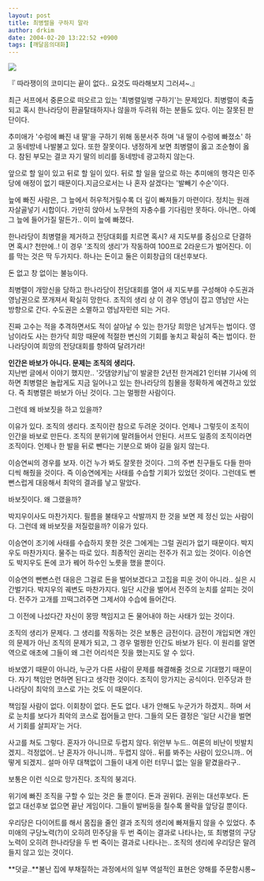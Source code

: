 ```yaml
---
layout: post
title: 최병렬을 구하지 말라
author: drkim
date: 2004-02-20 13:22:52 +0900
tags: [깨달음의대화]
---
```


  ![](http://drkimz.com/technote/board/KDR/upimg/1077181558.jpg)


  『 따라쟁이의 코미디는 끝이 없다.. 요것도 따라해보지 그러셔~.』


최근 서프에서 중론으로 떠오르고 있는 '최병렬일병 구하기'는 문제있다. 최병렬이 축출되고 혹시 한나라당이 환골탈태하지나 않을까 두려워 하는 분들도 있다. 이는 잘못된 판단이다. 

추미애가 '수렁에 빠진 내 딸'을 구하기 위해 동분서주 하며 '내 딸이 수렁에 빠졌소' 하고 동네방네 나발불고 있다. 또한 잘못이다. 냉정하게 보면 최병렬이 옳고 조순형이 옳다. 참된 부모는 결코 자기 딸의 비리를 동네방네 광고하지 않는다.

앞으로 할 일이 있고 뒤로 할 일이 있다. 뒤로 할 일을 앞으로 하는 추미애의 행각은 민주당에 애정이 없기 때문이다.지금으로서는 나 혼자 살겠다는 '발빼기 수순'이다. 

늪에 빠진 사람은, 그 늪에서 허우적거릴수록 더 깊이 빠져들기 마련이다. 정치는 원래 자살골넣기 시합이다. 가만히 앉아서 노무현의 자충수를 기다림만 못하다. 아니면.. 아예 그 늪에 들어가질 말든가.. 이미 늪에 빠졌다. 

한나라당이 최병렬을 제거하고 전당대회를 치르면 혹시? 새 지도부를 중심으로 단결하면 혹시? 천만에..! 이 경우 '조직의 생리'가 작동하여 100프로 2라운드가 벌어진다. 이를 막는 것은 딱 두가지다. 하나는 돈이고 둘은 이회창급의 대선후보다. 

돈 없고 창 없이는 불능이다. 

최병렬이 개망신을 당하고 한나라당이 전당대회를 열어 새 지도부를 구성해야 수도권과 영남권으로 쪼개져서 확실히 망한다. 조직의 생리 상 이 경우 영남이 잡고 영남만 사는 방향으로 간다. 수도권은 소멸하고 영남자민련 되는 거다.

진짜 고수는 적을 추격하면서도 적이 살아날 수 있는 한가당 희망은 남겨두는 법이다. 영남이라도 사는 한가닥 희망 때문에 적절한 변신의 기회를 놓치고 확실히 죽는 법이다. 한나라당이여 희망의 전당대회를 향하여 달려가라! 

**인간은 바보가 아니다. 문제는 조직의 생리다.**  
지난번 글에서 이야기 했지만.. '갓댐양키님'이 발굴한 2년전 한겨레21 인터뷰 기사에 의하면 최병렬은 놀랍게도 지금 일어나고 있는 한나라당의 침몰을 정확하게 예견하고 있었다. 즉 최병렬은 바보가 아닌 것이다. 그는 멀쩡한 사람이다. 

그런데 왜 바보짓을 하고 있을까? 

이유가 있다. 조직의 생리다. 조직이란 참으로 두려운 것이다. 언제나 그렇듯이 조직이 인간을 바보로 만든다. 조직의 분위기에 말려들어서 안된다. 서프도 일종의 조직이라면 조직이다. 언제나 한 발을 뒤로 뺀다는 기분으로 봐야 길을 잃지 않는다. 

이승연씨의 경우를 보자. 이건 누가 봐도 잘못한 것이다. 그의 주변 친구들도 다들 한마디씩 해줬을 것이다. 즉 이승연에게는 사태를 수습할 기회가 있었던 것이다. 그런데도 뻔뻔스럽게 대응해서 최악의 결과를 낳고 말았다. 

바보짓이다. 왜 그랬을까?

박지우이사도 마찬가지다. 필름을 불태우고 삭발까지 한 것을 보면 제 정신 있는 사람이다. 그런데 왜 바보짓을 저질렀을까? 이유가 있다. 

이승연이 조기에 사태를 수습하지 못한 것은 그에게는 그럴 권리가 없기 때문이다. 박지우도 마찬가지다. 물주는 따로 있다. 최종적인 권리는 전주가 쥐고 있는 것이다. 이승연도 박지우도 돈에 코가 꿰어 하수인 노릇을 했을 뿐이다. 

이승연의 뻔뻔스런 대응은 그걸로 돈을 벌어보겠다고 고집을 피운 것이 아니라.. 실은 시간벌기다. 박지우의 궤변도 마찬가지다. 일단 시간을 벌어서 전주의 눈치를 살피는 것이다. 전주가 고개를 끄떡그려주면 그제서야 수습에 들어간다. 

그 이전에 나섰다간 자신이 몽땅 책임지고 돈 물어내야 하는 사태가 있는 것이다. 

조직의 생리가 문제다. 그 생리를 작동하는 것은 보통은 금전이다. 금전이 개입되면 개인의 문제가 아닌 조직의 문제가 되고, 그 경우 멀쩡한 인간도 바보가 된다. 이 원리를 알면 역으로 애초에 그들이 왜 그런 어리석은 짓을 했는지도 알 수 있다. 

바보였기 때문이 아니라, 누군가 다른 사람이 문제를 해결해줄 것으로 기대했기 때문이다. 자기 책임만 면하면 된다고 생각한 것이다. 조직이 망가지는 공식이다. 민주당과 한나라당이 최악의 코스로 가는 것도 이 때문이다. 

책임질 사람이 없다. 이회창이 없다. 돈도 없다. 내가 안해도 누군가가 하겠지.. 하며 서로 눈치를 보다가 최악의 코스로 접어들고 만다. 그들의 모든 결정은 '일단 시간을 벌면서 기회를 살피자'는 거다. 

사고를 쳐도 그렇다. 혼자가 아니므로 두렵지 않다. 위안부 누드.. 여론의 비난이 빗발치겠지.. 걱정없어.. 난 혼자가 아니니까.. 두렵지 않아.. 뒤를 봐주는 사람이 있으니까.. 어떻게 되겠지.. 설마 아무 대책없이 그들이 내게 이런 터무니 없는 일을 맡겼을라구..

보통은 이런 식으로 망가진다. 조직의 붕괴다. 

위기에 빠진 조직을 구할 수 있는 것은 둘 뿐이다. 돈과 권위다. 권위는 대선후보다. 돈 없고 대선후보 없으면 끝난 게임이다. 그들이 발버둥을 칠수록 몰락을 앞당길 뿐이다. 

우리당은 다이어트를 해서 몸집을 줄인 결과 조직의 생리에 빠져들지 않을 수 있었다. 추미애의 구당노력(?)이 오히려 민주당을 두 번 죽이는 결과로 나타나는, 또 최병렬의 구당노력이 오히려 한나라당을 두 번 죽이는 결과로 나타나는.. 조직의 생리에 우리당은 말려들지 않고 있는 것이다. 

**덧글..**불난 집에 부채질하는 과정에서의 일부 역설적인 표현은 양해를 주문함시롱~